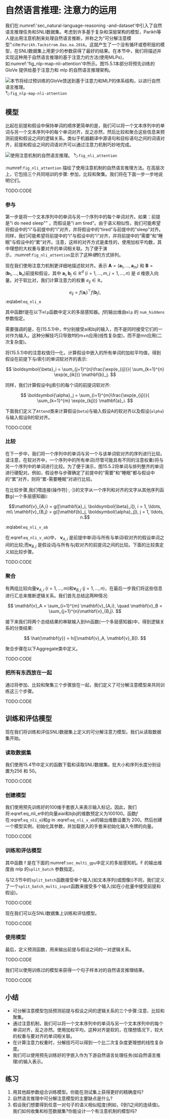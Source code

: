 

<!--
 * @version:
 * @Author:  StevenJokess https://github.com/StevenJokess
 * @Date: 2020-07-31 19:56:39
 * @LastEditors:  StevenJokess https://github.com/StevenJokess
 * @LastEditTime: 2020-09-19 22:13:23
 * @Description:MT, improve
 * @TODO::
 * @Reference:http://preview.d2l.ai/d2l-en/master/chapter_natural-language-processing-applications/natural-language-inference-attention.html
 * https://github.com/d2l-ai/d2l-en/blob/master/chapter_natural-language-processing-applications/natural-language-inference-attention.md
-->

# 自然语言推理: 注意力的运用

我们在:numref:'sec_natural-language-reasoning -and-dataset'中引入了自然语言推理任务和SNLI数据集。考虑到许多基于复杂和深层架构的模型，Parikh等人提出用注意机制来处理自然语言推断，并称之为“可分解注意模型”:cite:`Parikh.Tackstrom.Das.ea.2016`。这就产生了一个没有循环或卷积层的模型，在SNLI数据集上用更少的参数获得了最好的结果。在本节中，我们将描述并实现这种用于自然语言推理的基于注意力的方法(使用MLPs)，如:numref:'fig_nlp-map-nli-attention'中所示。图15.5.1本部分将预先训练的 GloVe 提供给基于注意力和 mlp 的自然语言推理架构。

![本节将经过预训练的GloVe馈送到基于注意力和MLP的体系结构，以进行自然语言推理。](../img/nlp-map-nli-attention.svg)
:label:`fig_nlp-map-nli-attention`

## 模型

比起在前提和假设中保持单词的顺序更简单的是，我们可以将一个文本序列中的单词与另一个文本序列中的每个单词对齐，反之亦然，然后比较和聚合这些信息来预测前提和假设之间的逻辑关系。类似于机器翻译中源语句和目标语句之间的词语对齐，前提和假设之间的词语对齐可以通过注意力机制巧妙地完成。

![使用注意机制的自然语言推理。](../img/nli_attention.svg)
:label:`fig_nli_attention`

:numref:`fig_nli_attention` 描绘了使用注意机制的自然语言推理方法。在高层次上，它包括三个共同培训的步骤: 参加，比较和聚集。我们将在下面一步一步地说明它们。

TODO:CODE

### 参与

第一步是将一个文本序列中的单词与另一个序列中的每个单词对齐。如果：前提是“i do need sleep"” ，而假设是“i am tired”。由于语义相似性，我们可能希望将假设中的“i”与前提中的“i”对齐，并将假设中的“tired”与前提中的“sleep”对齐。同样，我们可能希望将前提中的“i”与假设中的“i”对齐，并将前提中的“需要”和“睡眠”与假设中的“累”对齐。注意，这样的对齐方式是柔性的，使用加权平均数，其中理想的大权重与要对齐的单词相关联。为了便于演示，:numref:`fig_nli_attention`显示了这种*硬*的方式排列。

现在我们使用注意力机制更详细地描述软对齐。表示 $\mathbf{A} = (\mathbf{a}_1, \ldots, \mathbf{a}_m)$ 和 $\mathbf{B} = (\mathbf{b}_1, \ldots, \mathbf{b}_n)$前提和假设，其中 $\mathbf{a}_i, \mathbf{b}_j \in \mathbb{R}^{d}$ ($i = 1, \ldots, m, j = 1, \ldots, n$) 是 d 维嵌入向量。对于软比对，我们计算注意力的权重 $e_{ij} \in \mathbb{R}$。

$$e_{ij} = f(\mathbf{a}_i)^\top f(\mathbf{b}_j),$$
:eqlabel:`eq_nli_e`

其中函数f是在以下`mlp`函数中定义的多层感知器。$f$的输出维由`mlp` 的 `num_hiddens` 参数指定。

需要强调的是，在(15.5.1)中，ff分别接受ai和bj的输入，而不是同时接受它们的一对作为输入。这种分解技巧只导致ff的m+n应用(线性复杂度)，而不是mn应用(二次复杂度)。

将(15.5.1)中的注意权值归一化，计算假设中嵌入的所有单词的加权平均值，得到假设在前提下与$i$索引的单词软对齐的表示:

$$
\boldsymbol{\beta}_i = \sum_{j=1}^{n}\frac{\exp(e_{ij})}{ \sum_{k=1}^{n} \exp(e_{ik})} \mathbf{b}_j.
$$

同样，我们计算假设中jj索引的每个词的前提词软对齐:

$$
\boldsymbol{\alpha}_j = \sum_{i=1}^{m}\frac{\exp(e_{ij})}{ \sum_{k=1}^{m} \exp(e_{kj})} \mathbf{a}_i.
$$

下面我们定义了`Attend`类来计算假设(`beta`)与输入假设A的软对齐以及假设(`alpha`)与输入假设B的软对齐。

TODO:CODE

### 比较

在下一步中，我们将一个序列中的单词与另一个与该单词软对齐的序列进行比较。请注意，在软对齐中，一个序列中的所有单词(尽管可能具有不同的注意权重)将与另一个序列中的单词进行比较。为了便于演示，图15.5.2将单词与排列整齐的单词进行硬配对。例如，假设参与步骤确定了前提中的“需要”和“睡眠”都与假设中的“累”对齐，则将“累-需要睡眠”对进行比较。

在比较步骤,我们喂连接(操作符$[\cdot, \cdot]$)的文字从一个序列和对齐的文字从其他序列函数g(一个多层感知器):

$$\mathbf{v}_{A,i} = g([\mathbf{a}_i, \boldsymbol{\beta}_i]), i = 1, \ldots, m\\ \mathbf{v}_{B,j} = g([\mathbf{b}_j, \boldsymbol{\alpha}_j]), j = 1, \ldots, n.$$

:eqlabel:`eq_nli_v_ab`

在:eqref:`eq_nli_v_ab`)中， $\mathbf{v}_{A,i}$ 是前提中单词i与所有与单词i软对齐的假设单词之间的比较;而$\mathbf{v}_{B,j}$ 是假设词j与所有与j软对齐的前提词之间的比较。下面的比较类定义如比较步骤。

TODO:CODE

### 聚合

有两组比较向量$\mathbf{v}_{A,i}$ ($i = 1, \ldots, m$)和$\mathbf{v}_{B,j}$ ($j = 1, \ldots, n$)，在最后一步我们将这些信息进行汇总来推断逻辑关系。我们首先总结这两种情况:

$$
\mathbf{v}_A = \sum_{i=1}^{m} \mathbf{v}_{A,i}, \quad \mathbf{v}_B = \sum_{j=1}^{n}\mathbf{v}_{B,j}.
$$

接下来我们将两个总结结果的串联输入到hh函数(一个多层感知器)中，得到逻辑关系的分类结果:

$$
\hat{\mathbf{y}} = h([\mathbf{v}_A, \mathbf{v}_B]).
$$

聚合步骤在以下Aggregate类中定义。

TODO:CODE

### 把所有东西放在一起

通过将参加、比较和聚集三个步骤放在一起，我们定义了可分解注意模型来共同训练这三个步骤。

TODO:CODE

## 训练和评估模型

现在我们将训练和评估SNLI数据集上定义的可分解注意力模型。我们从读取数据集开始。

### 读取数据集

我们使用15.4节中定义的函数下载和读取SNLI数据集。批大小和序列长度分别设置为$256$ 和 $50$。

TODO:CODE

### 创建模型

我们使用预先训练好的$100$维手套嵌入来表示输入标记。因此，我们将:eqref:eq_nli_e中的向量aiai和bjbj的维数预定义为100100。函数$f$在:eqref:`eq_nli_e`)和$g$ in :eqref:`eq_nli_v_ab`的输出维数设置为 $200$。然后创建一个模型实例，初始化其参数，并加载嵌入的手套来初始化输入令牌的向量。

TODO:CODE

### 训练和评估模型

其中函数 f 是在下面的:numref:`sec_multi_gpu`中定义的多层感知机。F 的输出维度由 mlp 的`split_batch` 参数指定。

与12.5节中的`split_batch`函数接受单个输入(如文本序列(或图像))不同，我们定义了一个`split_batch_multi_input`函数来接受多个输入(如在小批量中接受前提和假设)。

TODO:CODE

现在我们可以在SNLI数据集上训练和评估模型。

TODO:CODE

### 使用模型

最后，定义预测函数，用来输出前提与假设之间的一对逻辑关系。

TODO:CODE

我们可以使用训练过的模型来获得一个句子样本对的自然语言推理结果。

TODO:CODE

## 小结

* 可分解注意模型包括预测前提与假设之间的逻辑关系的三个步骤:注意、比较和聚集。
* 通过注意机制，我们可以将一个文本序列中的单词与另一个文本序列中的每个单词对齐，反之亦然。使用加权平均，这种对齐是软的，在理想情况下，较大的权重与要对齐的单词相关联。
* 在计算注意力权重时，分解技巧可以得到一个比二次复杂度更理想的线性复杂度。
* 我们可以使用预先训练好的字嵌入作为下游自然语言处理任务(如自然语言推理)的输入表示。

## 练习

1. 用其他超参数组合训练模型。你能在测试集上获得更好的精确度吗?
1. 自然语言推理中可分解注意模型的主要缺点是什么?
1. 假设我们想要得到任意一对句子的语义相似程度(例如，$0$到$1$之间的连续值)。我们如何收集和标签数据集?你能设计一个有注意机制的模型吗?
